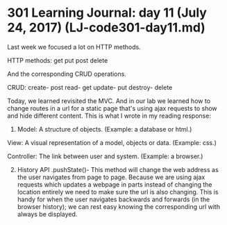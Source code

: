 # 301 Learning Journal: day 11 (July 24, 2017) (LJ-code301-day11.md)

Last week we focused a lot on HTTP methods.

HTTP methods:
get
put
post
delete

And the corresponding CRUD operations.

CRUD:
create- post
read- get
update- put
destroy- delete

Today, we learned revisited the MVC. And in our lab we learned how to change routes in a url for a static page that's using ajax requests to show and hide different content. This is what I wrote in my reading response:

1. Model: A structure of objects. (Example: a database or html.)

View:  A visual representation of a model, objects or data. (Example: css.)

Controller: The link between user and system. (Example: a browser.)

2.  History API .pushState()- This method will change the web address as the user navigates from page to page. Because we are using ajax requests which updates a webpage in parts instead of changing the location entirely we need to make sure the url is also changing. This is handy for when the user navigates backwards and forwards (in the browser history); we can rest easy knowing the corresponding url with always be displayed.
